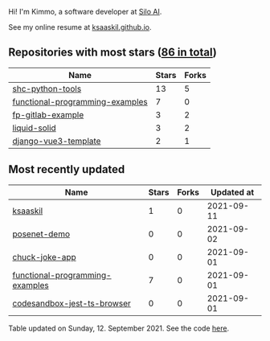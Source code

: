 Hi! I'm Kimmo, a software developer at [Silo AI](https://silo.ai/).

See my online resume at [ksaaskil.github.io](https://ksaaskil.github.io).

<!-- repositories starts -->

## Repositories with most stars ([86 in total](https://github.com/ksaaskil?tab=repositories))
| Name        | Stars           | Forks  |
| ------------- |-------------| -----|
|[shc-python-tools](https://github.com/ksaaskil/shc-python-tools)|13|5
|[functional-programming-examples](https://github.com/ksaaskil/functional-programming-examples)|7|0
|[fp-gitlab-example](https://github.com/ksaaskil/fp-gitlab-example)|3|2
|[liquid-solid](https://github.com/ksaaskil/liquid-solid)|3|2
|[django-vue3-template](https://github.com/ksaaskil/django-vue3-template)|2|1

<!-- repositories ends -->
<!-- recent_repositories starts -->

## Most recently updated
| Name        | Stars           | Forks  | Updated at
| ------------- |-------------| -----|-----|
|[ksaaskil](https://github.com/ksaaskil/ksaaskil)|1|0|2021-09-11
|[posenet-demo](https://github.com/ksaaskil/posenet-demo)|0|0|2021-09-02
|[chuck-joke-app](https://github.com/ksaaskil/chuck-joke-app)|0|0|2021-09-01
|[functional-programming-examples](https://github.com/ksaaskil/functional-programming-examples)|7|0|2021-09-01
|[codesandbox-jest-ts-browser](https://github.com/ksaaskil/codesandbox-jest-ts-browser)|0|0|2021-09-01

<!-- recent_repositories ends -->
<!-- updated_at starts -->
Table updated on Sunday, 12. September 2021. See the code [here](https://github.com/ksaaskil/ksaaskil).
<!-- updated_at ends -->
